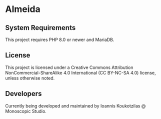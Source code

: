 # Almeida

## System Requirements

This project requires PHP 8.0 or newer and MariaDB.

## License

This project is licensed under a Creative Commons Attribution NonCommercial-ShareAlike 4.0 International (CC BY-NC-SA 4.0) license, unless otherwise noted.

## Developers

Currently being developed and maintained by Ioannis Koukotzilas @ Monoscopic Studio.